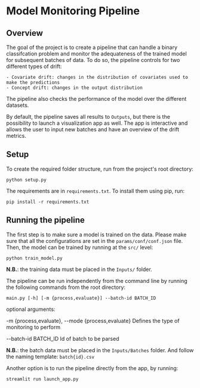 # Model Monitoring Pipeline

## Overview

The goal of the project is to create a pipeline that can handle a binary classifcation
problem and monitor the adequateness of the trained model for subsequent batches of 
data. To do so, the pipeline controls for two different types of drift:
   
    - Covariate drift: changes in the distribution of covariates used to make the predictions
    - Concept drift: changes in the output distribution 

The pipeline also checks the performance of the model over the different datasets. 

By default, the pipeline saves all results to `Outputs`, but there is the possibility to 
launch a visualization app as well. The app is interactive and allows the user to input new
batches and have an overview of the drift metrics.

## Setup

To create the required folder structure, run from the project's root directory:

```{bash}
python setup.py
```

The requirements are in `requirements.txt`. To install them using pip, run:

```{bash}
pip install -r requirements.txt
```

## Running the pipeline

The first step is to make sure a model is trained on the data. Please make sure that
all the configurations are set in the `params/conf/conf.json` file. Then, the model
can be trained by running at the `src/` level:

```{bash}
python train_model.py
```

**N.B.**: the training data must be placed in the `Inputs/` folder.

The pipeline can be run independently from the command line by running the
following commands from the root directory: 

```{bash}
main.py [-h] [-m {process,evaluate}] --batch-id BATCH_ID
```

optional arguments:

-m {process,evaluate}, --mode {process,evaluate}
                    Defines the type of monitoring to perform
                    
--batch-id BATCH_ID   Id of batch to be parsed

**N.B.**: the batch data must be placed in the `Inputs/Batches` folder. And follow 
the naming template: `batch{id}.csv`

Another option is to run the pipeline directly from the app, by running:

```{bash}
streamlit run launch_app.py
```
